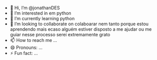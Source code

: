 - 👋 Hi, I’m @jonathanDES
- 👀 I’m interested in em python
- 🌱 I’m currently learning python
- 💞️ I’m looking to collaborate on colaboarar nem tanto porque estou aprendendo mais ecaso alguém estiver disposto a me ajudar ou me guiar nesse processo serei extremamente grato
- 📫 How to reach me ...
- 😄 Pronouns: ...
- ⚡ Fun fact: ...

<!---
jonathanDES/jonathanDES is a ✨ special ✨ repository because its `README.md` (this file) appears on your GitHub profile.
You can click the Preview link to take a look at your changes.
--->

